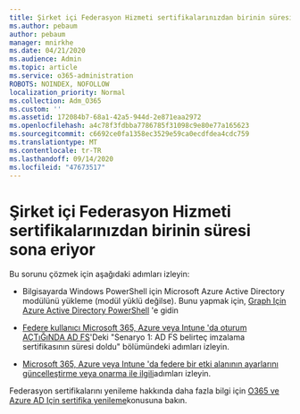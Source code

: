 ```yaml
---
title: Şirket içi Federasyon Hizmeti sertifikalarınızdan birinin süresi sona eriyor
ms.author: pebaum
author: pebaum
manager: mnirkhe
ms.date: 04/21/2020
ms.audience: Admin
ms.topic: article
ms.service: o365-administration
ROBOTS: NOINDEX, NOFOLLOW
localization_priority: Normal
ms.collection: Adm_O365
ms.custom: ''
ms.assetid: 172084b7-68a1-42a5-944d-2e871eaa2972
ms.openlocfilehash: a4c78f3fdbba7786785f31098c9e80e77a165623
ms.sourcegitcommit: c6692ce0fa1358ec3529e59ca0ecdfdea4cdc759
ms.translationtype: MT
ms.contentlocale: tr-TR
ms.lasthandoff: 09/14/2020
ms.locfileid: "47673517"
---
```

# <a name="one-of-your-on-premises-federation-service-certificates-is-expiring"></a>Şirket içi Federasyon Hizmeti sertifikalarınızdan birinin süresi sona eriyor

Bu sorunu çözmek için aşağıdaki adımları izleyin:
  
- Bilgisayarda Windows PowerShell için Microsoft Azure Active Directory modülünü yükleme (modül yüklü değilse). Bunu yapmak için, [Graph Için Azure Active Directory PowerShell](https://docs.microsoft.com/powershell/azure/active-directory/install-adv2?view=azureadps-2.0) 'e gidin
    
- [Federe kullanıcı Microsoft 365, Azure veya Intune 'da oturum AÇTıĞıNDA AD FS](https://support.microsoft.com/help/2713898/there-was-a-problem-accessing-the-site-error-from-ad-fs-when-a-federat)'Deki "Senaryo 1: AD FS belirteç imzalama sertifikasının süresi doldu" bölümündeki adımları izleyin.
    
- [Microsoft 365, Azure veya Intune 'da federe bir etki alanının ayarlarını güncelleştirme veya onarma ile ilgili](https://support.microsoft.com/help/2647048/how-to-update-or-repair-the-settings-of-a-federated-domain-in-office-3)adımları izleyin.
    
Federasyon sertifikalarını yenileme hakkında daha fazla bilgi için [O365 ve Azure AD Için sertifika yenileme](https://docs.microsoft.com/azure/active-directory/connect/active-directory-aadconnect-o365-certs)konusuna bakın.
  

